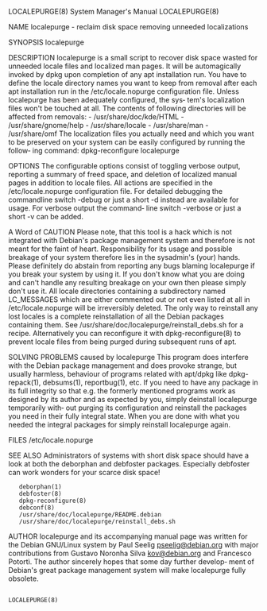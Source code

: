 LOCALEPURGE(8)                                                System Manager's Manual                                               LOCALEPURGE(8)

NAME
       localepurge - reclaim disk space removing unneeded localizations

SYNOPSIS
       localepurge

DESCRIPTION
       localepurge  is  a  small  script  to recover disk space wasted for unneeded locale files and localized man pages. It will be automagically
       invoked by dpkg upon completion of any apt installation run.   You have to define the locale directory names you want to keep from  removal
       after each apt installation run in the /etc/locale.nopurge configuration file.  Unless localepurge has been adequately configured, the sys‐
       tem's localization files won't be touched at all.
       The contents of following directories will be affected from removals:
       - /usr/share/doc/kde/HTML
       - /usr/share/gnome/help
       - /usr/share/locale
       - /usr/share/man
       - /usr/share/omf
       The localization files you actually need and which you want to be preserved on your system can be easily configured by running the  follow‐
       ing command:
       dpkg-reconfigure localepurge

OPTIONS
       The  configurable options consist of toggling verbose output, reporting a summary of freed space, and deletion of localized manual pages in
       addition to locale files.  All actions are specified in the /etc/locale.nopurge configuration file.
       For detailed debugging the commandline switch -debug or just a short -d instead are available for usage.  For verbose output  the  command‐
       line switch -verbose or just a short -v can be added.

A Word of CAUTION
       Please  note,  that  this tool is a hack which is not integrated with Debian's package management system and therefore is not meant for the
       faint of heart.  Responsibility for its usage and possible breakage of your system therefore lies in the sysadmin's (your) hands.
       Please definitely do abstain from reporting any bugs blaming localepurge if you break your system by using it. If you don't know  what  you
       are doing and can't handle any resulting breakage on your own then please simply don't use it.
       All  locale  directories  containing  a  subdirectory  named  LC_MESSAGES  which  are  either  commented  out  or not even listed at all in
       /etc/locale.nopurge will be irreversibly deleted.  The only way to reinstall any lost locales is  a  complete  reinstallation  of  all  the
       Debian  packages containing them. See /usr/share/doc/localepurge/reinstall_debs.sh for a recipe.  Alternatively you can reconfigure it with
       dpkg-reconfigure(8) to prevent locale files from being purged during subsequent runs of apt.

SOLVING PROBLEMS caused by localepurge
       This program does interfere with the Debian package management and does provoke  strange,  but  usually  harmless,  behaviour  of  programs
       related  with  apt/dpkg  like dpkg-repack(1), debsums(1), reportbug(1), etc.  If you need to have any package in its full integrity so that
       e.g. the formerly mentioned programs work as designed by its author and as expected by you, simply deinstall localepurge temporarily  with‐
       out purging its configuration and reinstall the packages you need in their fully integral state. When you are done with what you needed the
       integral packages for simply reinstall localepurge again.

FILES
       /etc/locale.nopurge

SEE ALSO
       Administrators of systems with short disk space should have a look at both the deborphan and debfoster packages. Especially  debfoster  can
       work wonders for your scarce disk space!

       deborphan(1)
       debfoster(8)
       dpkg-reconfigure(8)
       debconf(8)
       /usr/share/doc/localepurge/README.debian
       /usr/share/doc/localepurge/reinstall_debs.sh

AUTHOR
       localepurge  and  its  accompanying  manual page was written for the Debian GNU/Linux system by Paul Seelig <pseelig@debian.org> with major
       contributions from Gustavo Noronha Silva <kov@debian.org> and Francesco Potortì.  The author sincerely hopes that some day further develop‐
       ment of Debian's great package management system will make localepurge fully obsolete.

                                                                                                                                    LOCALEPURGE(8)

